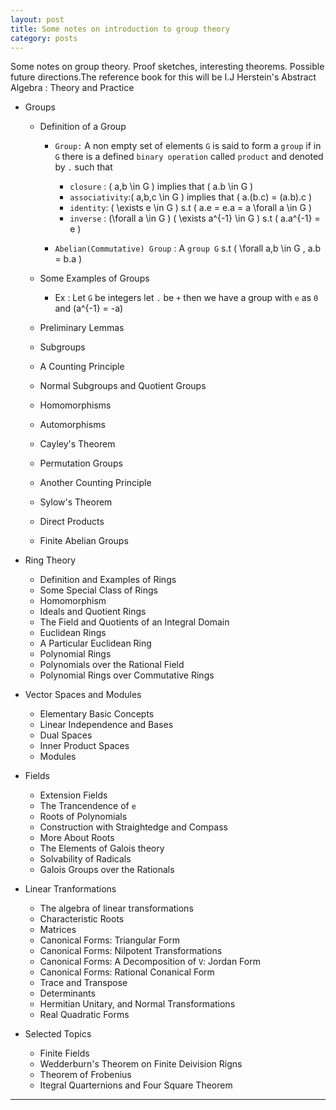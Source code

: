 ```yaml
---
layout: post
title: Some notes on introduction to group theory 
category: posts
---
```


Some notes on group theory. Proof sketches, interesting
theorems. Possible future directions.The reference book for this will
be I.J Herstein's Abstract Algebra : Theory and Practice

* Groups
  * Definition of a Group
    * `Group:` A non empty set of elements `G` is said to form a `group`
      if in `G` there is a defined `binary operation` called `product`
      and denoted by `.` such that
        * `closure` : \( a,b \in G \) implies that \( a.b \in G \)
        * `associativity`:\( a,b,c \in G \) implies that \( a.(b.c) = (a.b).c \)
        * `identity`: \( \exists e \in G \) s.t \( a.e = e.a = a \forall a \in G \)
        * `inverse` : \(\forall a \in G \) \( \exists a^{-1} \in G \) s.t \( a.a^{-1} = e \)
        
    * `Abelian(Commutative) Group` : A `group G` s.t \( \forall a,b \in G , a.b = b.a \)

  * Some Examples of Groups
    * Ex : Let `G` be integers let `.` be `+` then we have a group
      with `e` as `0` and \(a^{-1} = -a\)
    
  * Preliminary Lemmas
  * Subgroups
  * A Counting Principle
  * Normal Subgroups and Quotient Groups
  * Homomorphisms
  * Automorphisms
  * Cayley's Theorem
  * Permutation Groups
  * Another Counting Principle
  * Sylow's Theorem
  * Direct Products
  * Finite Abelian Groups

* Ring Theory
  * Definition and Examples of Rings
  * Some Special Class of Rings
  * Homomorphism
  * Ideals and Quotient Rings
  * The Field and Quotients of an Integral Domain
  * Euclidean Rings
  * A Particular Euclidean Ring
  * Polynomial Rings
  * Polynomials over the Rational Field
  * Polynomial Rings over Commutative Rings

* Vector Spaces and Modules
  * Elementary Basic Concepts
  * Linear Independence and Bases
  * Dual Spaces
  * Inner Product Spaces
  * Modules

* Fields
  * Extension Fields
  * The Trancendence of `e`
  * Roots of Polynomials
  * Construction with Straightedge and Compass
  * More About Roots
  * The Elements of Galois theory
  * Solvability of Radicals
  * Galois Groups over the Rationals

* Linear Tranformations
  * The algebra of linear transformations
  * Characteristic Roots
  * Matrices
  * Canonical Forms: Triangular Form
  * Canonical Forms: Nilpotent Transformations
  * Canonical Forms: A Decomposition of `V`: Jordan Form
  * Canonical Forms: Rational Conanical Form
  * Trace and Transpose
  * Determinants
  * Hermitian Unitary, and Normal Transformations
  * Real Quadratic Forms
  
* Selected Topics
  * Finite Fields
  * Wedderburn's Theorem on Finite Deivision Rigns
  * Theorem of Frobenius
  * Itegral Quarternions and Four Square Theorem



--- 
[herstein]: http://abstract.ups.edu/download/aata-20110810.pdf


